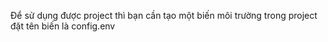 Để sử dụng được project thì bạn cần tạo một biến môi trường trong project đặt tên biến là config.env
